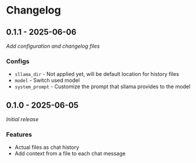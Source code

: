 # Changelog

## 0.1.1 - 2025-06-06
_Add configuration and changelog files_

### Configs
- `sllama_dir` - Not applied yet, will be default location for history files
- `model` - Switch used model
- `system_prompt` - Customize the prompt that sllama provides to the model

## 0.1.0 - 2025-06-05
_Initial release_

### Features
- Actual files as chat history
- Add context from a file to each chat message
